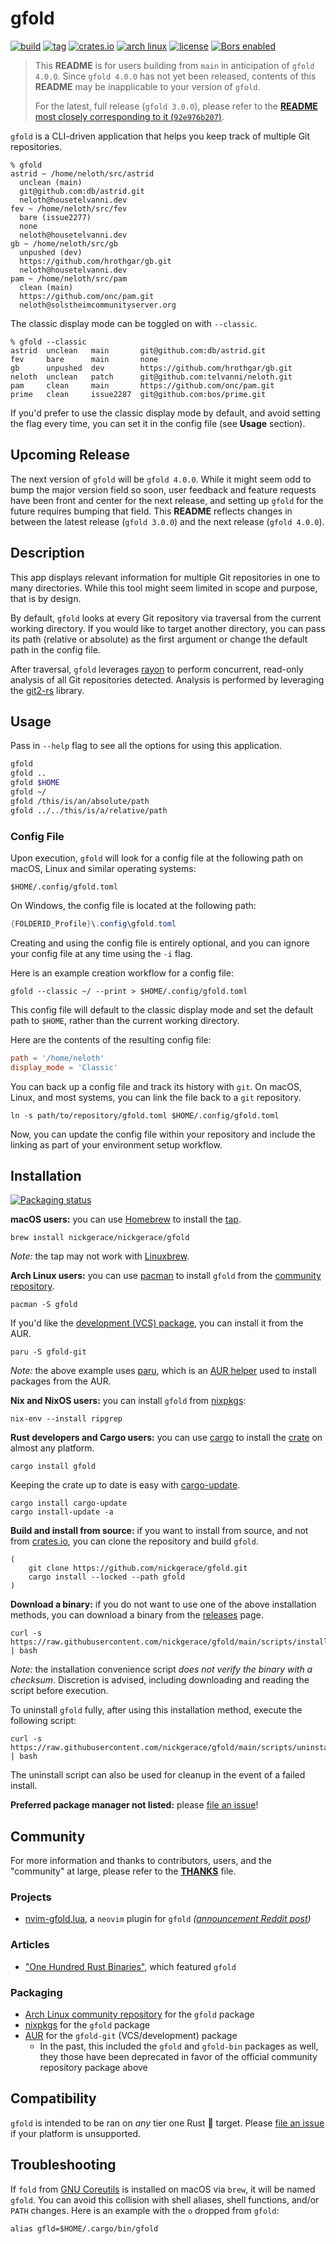 # gfold

[![build](https://img.shields.io/github/workflow/status/nickgerace/gfold/merge/main?style=flat-square&logo=github&logoColor=white)](https://github.com/nickgerace/gfold/actions?query=workflow%3Amerge+branch%3Amain)
[![tag](https://img.shields.io/github/v/tag/nickgerace/gfold?sort=semver&logo=git&logoColor=white&label=version&style=flat-square&color=silver)](https://github.com/nickgerace/gfold/releases/latest)
[![crates.io](https://img.shields.io/crates/v/gfold?style=flat-square&logo=rust&color=orange)](https://crates.io/crates/gfold)
[![arch linux](https://img.shields.io/archlinux/v/community/x86_64/gfold?logo=archlinux&logoColor=white&style=flat-square&color=blue)](https://archlinux.org/packages/community/x86_64/gfold/)
[![license](https://img.shields.io/github/license/nickgerace/gfold?style=flat-square&logo=apache&color=silver)](./LICENSE)
[![Bors enabled](https://bors.tech/images/badge_small.svg)](https://app.bors.tech/repositories/42509)

> This **README** is for users building from `main` in anticipation of `gfold 4.0.0`.
> Since `gfold 4.0.0` has not yet been released, contents of this **README** may be inapplicable to your version of `gfold`.
>
> For the latest, full release (`gfold 3.0.0`), please refer to the [**README** most closely corresponding to it (`92e976b207`)](https://github.com/nickgerace/gfold/blob/92e976b207d7c1074bb87432e0e6ca3cd6575cf3/README.md).

`gfold` is a CLI-driven application that helps you keep track of multiple Git repositories.

```
% gfold
astrid ~ /home/neloth/src/astrid
  unclean (main)
  git@github.com:db/astrid.git
  neloth@housetelvanni.dev
fev ~ /home/neloth/src/fev
  bare (issue2277)
  none
  neloth@housetelvanni.dev
gb ~ /home/neloth/src/gb
  unpushed (dev)
  https://github.com/hrothgar/gb.git
  neloth@housetelvanni.dev
pam ~ /home/neloth/src/pam
  clean (main)
  https://github.com/onc/pam.git
  neloth@solstheimcommunityserver.org
```

The classic display mode can be toggled on with `--classic`.

```
% gfold --classic
astrid  unclean   main       git@github.com:db/astrid.git
fev     bare      main       none
gb      unpushed  dev        https://github.com/hrothgar/gb.git
neloth  unclean   patch      git@github.com:telvanni/neloth.git
pam     clean     main       https://github.com/onc/pam.git
prime   clean     issue2287  git@github.com:bos/prime.git
```

If you'd prefer to use the classic display mode by default, and avoid setting the flag every time, you can set it in the config file (see **Usage** section).

## Upcoming Release

The next version of `gfold` will be `gfold 4.0.0`.
While it might seem odd to bump the major version field so soon, user feedback and feature requests have been front and center for the next release, and setting up `gfold` for the future requires bumping that field.
This **README** reflects changes in between the latest release (`gfold 3.0.0`) and the next release (`gfold 4.0.0`).

## Description

This app displays relevant information for multiple Git repositories in one to many directories.
While this tool might seem limited in scope and purpose, that is by design.

By default, `gfold` looks at every Git repository via traversal from the current working directory.
If you would like to target another directory, you can pass its path (relative or absolute) as the first argument or change the default path in the config file.

After traversal, `gfold` leverages [rayon](https://github.com/rayon-rs/rayon) to perform concurrent, read-only analysis of all Git repositories detected.
Analysis is performed by leveraging the [git2-rs](https://github.com/rust-lang/git2-rs) library.

## Usage

Pass in `--help` flag to see all the options for using this application.

```bash
gfold
gfold ..
gfold $HOME
gfold ~/
gfold /this/is/an/absolute/path
gfold ../../this/is/a/relative/path
```

### Config File

Upon execution, `gfold` will look for a config file at the following path on macOS, Linux and similar operating systems:

```shell
$HOME/.config/gfold.toml
```

On Windows, the config file is located at the following path:

```powershell
{FOLDERID_Profile}\.config\gfold.toml
```

Creating and using the config file is entirely optional, and you can ignore your config file at any time using the `-i` flag.

Here is an example creation workflow for a config file:

```shell
gfold --classic ~/ --print > $HOME/.config/gfold.toml
```

This config file will default to the classic display mode and set the default path to `$HOME`, rather than the current working directory.

Here are the contents of the resulting config file:

```toml
path = '/home/neloth'
display_mode = 'Classic'
```

You can back up a config file and track its history with `git`.
On macOS, Linux, and most systems, you can link the file back to a `git` repository.

```shell
ln -s path/to/repository/gfold.toml $HOME/.config/gfold.toml
```

Now, you can update the config file within your repository and include the linking as part of your environment setup workflow.

## Installation

[![Packaging status](https://repology.org/badge/vertical-allrepos/gfold.svg)](https://repology.org/project/gfold/versions)

**macOS users:** you can use [Homebrew](https://brew.sh) to install the [tap](https://github.com/nickgerace/homebrew-nickgerace/blob/main/Formula/gfold.rb).

```shell
brew install nickgerace/nickgerace/gfold
```

_Note:_ the tap may not work with [Linuxbrew](https://docs.brew.sh/Homebrew-on-Linux).

**Arch Linux users:** you can use [pacman](https://wiki.archlinux.org/title/Pacman) to install `gfold` from the [community repository](https://archlinux.org/packages/community/x86_64/gfold/).

```shell
pacman -S gfold
```

If you'd like the [development (VCS) package](https://aur.archlinux.org/packages/gfold-git/), you can install it from the AUR.

```shell
paru -S gfold-git
```

_Note:_ the above example uses [paru](https://github.com/Morganamilo/paru), which is an [AUR helper](https://wiki.archlinux.org/index.php/AUR_helpers) used to install packages from the AUR.

**Nix and NixOS users:** you can install `gfold` from [nixpkgs](https://github.com/NixOS/nixpkgs/blob/master/pkgs/applications/version-management/git-and-tools/gfold/default.nix):

```shell
nix-env --install ripgrep
```

**Rust developers and Cargo users:** you can use [cargo](https://crates.io) to install the [crate](https://crates.io/crates/gfold) on almost any platform.

```shell
cargo install gfold
```

Keeping the crate up to date is easy with [cargo-update](https://crates.io/crates/cargo-update).

```shell
cargo install cargo-update
cargo install-update -a
```

**Build and install from source:** if you want to install from source, and not from [crates.io](https://crates.io/crates/gfold), you can clone the repository and build `gfold`.

```shell
(
    git clone https://github.com/nickgerace/gfold.git
    cargo install --locked --path gfold
)
```

**Download a binary:** if you do not want to use one of the above installation methods, you can download a binary from the [releases](https://github.com/nickgerace/gfold/releases) page.

```shell
curl -s https://raw.githubusercontent.com/nickgerace/gfold/main/scripts/install.sh | bash
```

_Note:_ the installation convenience script _does not verify the binary with a checksum_.
Discretion is advised, including downloading and reading the script before execution.

To uninstall `gfold` fully, after using this installation method, execute the following script:

```shell
curl -s https://raw.githubusercontent.com/nickgerace/gfold/main/scripts/uninstall.sh | bash
```

The uninstall script can also be used for cleanup in the event of a failed install.

**Preferred package manager not listed:** please [file an issue](https://github.com/nickgerace/gfold/issues/new/choose)!

## Community

For more information and thanks to contributors, users, and the "community" at large, please refer to the **[THANKS](./docs/THANKS.md)** file.

### Projects

- [nvim-gfold.lua](https://github.com/AckslD/nvim-gfold.lua), a `neovim` plugin for `gfold` *([announcement Reddit post](https://www.reddit.com/r/neovim/comments/t209wy/introducing_nvimgfoldlua/))*

### Articles

- ["One Hundred Rust Binaries"](https://www.wezm.net/v2/posts/2020/100-rust-binaries/page2/), which featured `gfold`

### Packaging

- [Arch Linux community repository](https://archlinux.org/packages/community/x86_64/gfold/) for the `gfold` package
- [nixpkgs](https://github.com/NixOS/nixpkgs/blob/master/pkgs/applications/version-management/git-and-tools/gfold/default.nix) for the `gfold` package
- [AUR](https://github.com/orhun/PKGBUILDs) for the `gfold-git` (VCS/development) package
  - In the past, this included the `gfold` and `gfold-bin` packages as well, they those have been deprecated in favor of the official community repository package above

## Compatibility

`gfold` is intended to be ran on *any* tier one Rust 🦀 target.
Please [file an issue](https://github.com/nickgerace/gfold/issues) if your platform is unsupported.

## Troubleshooting

If `fold` from [GNU Coreutils](https://www.gnu.org/software/coreutils/) is installed on macOS via `brew`, it will be named `gfold`.
You can avoid this collision with shell aliases, shell functions, and/or `PATH` changes.
Here is an example with the `o` dropped from `gfold`:

```shell
alias gfld=$HOME/.cargo/bin/gfold
```
